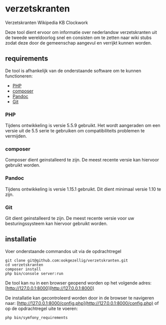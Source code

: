 # verzetskranten
Verzetskranten Wikipedia KB Clockwork


Deze tool dient ervoor om informatie over nederlandsw verzetskranten uit de tweede wereldoorlog
snel en consisten om te zetten naar wiki stubs zodat deze door de gemeenschap aangevul en verrijkt kunnen worden.

## requirements
De tool is afhankelijk van de onderstaande software om te kunnen functioneren:

- [PHP](http://php.net)
- [composer](https://getcomposer.org)
- [Pandoc](http://pandoc.org)
- [Git](http://git-scm.com)

### PHP
Tijdens ontwikkeling is versie 5.5.9 gebruikt. Het wordt aangeraden om een versie uit de 5.5 serie te gebruiken om
compatibiliteits problemen te vermijden.

### composer
Composer dient geinstalleerd te zijn. De meest recente versie kan hiervoor gebruikt worden.

### Pandoc
Tijdens ontwikkeling is versie 1.15.1 gebruikt. Dit dient minimaal versie 1.10 te zijn.

### Git
Git dient geinstalleerd te zijn. De meest recente versie voor uw besturingssysteem kan hiervoor gebruikt worden.

## installatie
Voer onderstaande commandos uit via de opdrachtregel


    git clone git@github.com:ookgezellig/verzetskranten.git
    cd verzetskranten
    composer install
    php bin/console server:run

De tool kan nu in een browser geopend worden op het volgende adres:
[http://127.0.0.1:8000](http://127.0.0.1:8000)

De installatie kan gecontroleerd worden door in de browser te navigeren naar: 
[http://127.0.0.1:8000/config.php](http://127.0.0.1:8000/config.php)
of op de opdrachtregel uite te voeren:

    php bin/symfony_requirements
